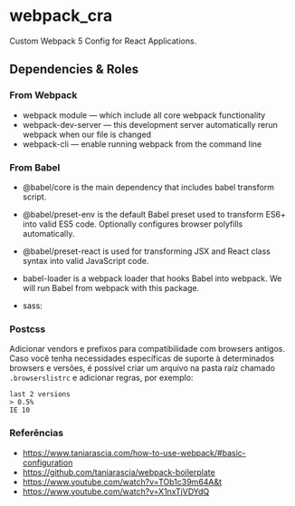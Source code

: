 # webpack_cra

Custom Webpack 5 Config for React Applications.

## Dependencies & Roles

### From Webpack

- webpack module — which include all core webpack functionality
- webpack-dev-server — this development server automatically rerun webpack when our file is changed
- webpack-cli — enable running webpack from the command line

### From Babel

- @babel/core is the main dependency that includes babel transform script.
- @babel/preset-env is the default Babel preset used to transform ES6+ into valid ES5 code. Optionally configures browser polyfills automatically.
- @babel/preset-react is used for transforming JSX and React class syntax into valid JavaScript code.
- babel-loader is a webpack loader that hooks Babel into webpack. We will run Babel from webpack with this package.


- sass: 

### Postcss

Adicionar vendors e prefixos para compatibilidade com browsers antigos. Caso você tenha necessidades específicas de suporte à determinados browsers e versões, é possível criar um arquivo na pasta raíz chamado `.browserslistrc` e adicionar regras, por exemplo:

```
last 2 versions
> 0.5%
IE 10
```



### Referências

- https://www.taniarascia.com/how-to-use-webpack/#basic-configuration
- https://github.com/taniarascia/webpack-boilerplate
- https://www.youtube.com/watch?v=TOb1c39m64A&t
- https://www.youtube.com/watch?v=X1nxTjVDYdQ
